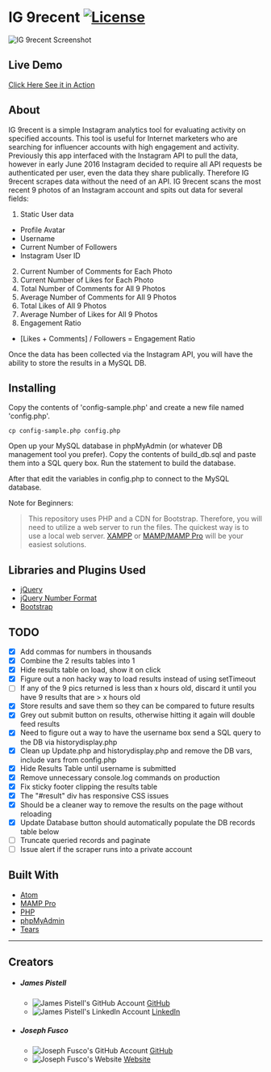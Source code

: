# IG 9recent [![License](https://img.shields.io/badge/license-GPL--2.0%2B-green.svg)](http://www.gnu.org/licenses/gpl-2.0.html)

![IG 9recent Screenshot](http://i.imgur.com/JJO4y29.png?1 "IG 9recent Screenshot")

## Live Demo
[Click Here See it in Action](http://162.243.248.106/index.php)

## About

IG 9recent is a simple Instagram analytics tool for evaluating activity on specified accounts. This tool is useful for Internet marketers who are searching for influencer accounts with high engagement and activity. Previously this app interfaced with the Instagram API to pull the data, however in early June 2016 Instagram decided to require all API requests be authenticated per user, even the data they share publically. Therefore IG 9recent scrapes data without the need of an API. IG 9recent scans the most recent 9 photos of an Instagram account and spits out data for several fields:

1. Static User data
  * Profile Avatar
  * Username
  * Current Number of Followers
  * Instagram User ID
2. Current Number of Comments for Each Photo
3. Current Number of Likes for Each Photo
4. Total Number of Comments for All 9 Photos
5. Average Number of Comments for All 9 Photos
6. Total Likes of All 9 Photos
7. Average Number of Likes for All 9 Photos
8. Engagement Ratio
  * [Likes + Comments] / Followers = Engagement Ratio

Once the data has been collected via the Instagram API, you will have the ability to store the results in a MySQL DB.

## Installing
Copy the contents of 'config-sample.php' and create a new file named 'config.php'.

```
cp config-sample.php config.php
```

Open up your MySQL database in phpMyAdmin (or whatever DB management tool you prefer). Copy the contents of build_db.sql and paste them into a SQL query box. Run the statement to build the database.

After that edit the variables in config.php to connect to the MySQL database.

Note for Beginners:
>This repository uses PHP and a CDN for Bootstrap.
>Therefore, you will need to utilize a web server to run the files. The quickest way is to use a local web server.
>[XAMPP](https://www.apachefriends.org/) or [MAMP/MAMP Pro](https://www.mamp.info/en/) will be your easiest solutions.  

## Libraries and Plugins Used

+ [jQuery](http://jquery.com)
+ [jQuery Number Format](https://www.customd.com/articles/14/jquery-number-format-redux)
+ [Bootstrap](http://getbootstrap.com)


## TODO
- [x] Add commas for numbers in thousands
- [x] Combine the 2 results tables into 1
- [x] Hide results table on load, show it on click
- [x] Figure out a non hacky way to load results instead of using setTimeout
- [ ] If any of the 9 pics returned is less than x hours old, discard it until you have 9 results that are > x hours old
- [x] Store results and save them so they can be compared to future results
- [x] Grey out submit button on results, otherwise hitting it again will double feed results
- [x] Need to figure out a way to have the username box send a SQL query to the DB via historydisplay.php
- [x] Clean up Update.php and historydisplay.php and remove the DB vars, include vars from config.php
- [x] Hide Results Table until username is submitted
- [x] Remove unnecessary console.log commands on production
- [x] Fix sticky footer clipping the results table
- [x] The "#result" div has responsive CSS issues
- [x] Should be a cleaner way to remove the results on the page without reloading
- [x] Update Database button should automatically populate the DB records table below
- [ ] Truncate queried records and paginate
- [ ] Issue alert if the scraper runs into a private account 

## Built With
* [Atom](https://atom.io/)
* [MAMP Pro](https://www.mamp.info/en/)
* [PHP](http://php.net)
* [phpMyAdmin](https://www.phpmyadmin.net/)
* [Tears](http://i.imgur.com/pM1bLLX.jpg)

---
## Creators

+ ##### James Pistell
  * ![James Pistell's GitHub Account](http://i.imgur.com/Myo5q9q.png "James Pistells GitHub Account") [GitHub](https://github.com/pistell)  
  * ![James Pistell's LinkedIn Account](http://i.imgur.com/Oq9lKwx.png "James Pistells LinkedIn Account") [LinkedIn](https://www.linkedin.com/in/jamespistell)

+ ##### Joseph Fusco
  * ![Joseph Fusco's GitHub Account](http://i.imgur.com/Myo5q9q.png "Joseph Fucsos GitHub Account") [GitHub](https://github.com/josephfusco)
  * ![Joseph Fusco's Website](http://i.imgur.com/HBak7o7.png "Joseph Fucsos Website") [Website](http://josephfus.co/)
